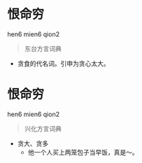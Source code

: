 # 恨命穷
hen6 mien6 qion2
> 东台方言词典
- 贪食的代名词。引申为贪心太大。

# 恨命穷
hen6 mien6 qion2
> 兴化方言词典
- 贪大、贪多
  - 他一个人买上两笼包子当早饭，真是～。
